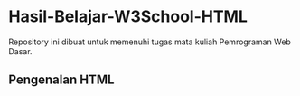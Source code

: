 # Hasil-Belajar-W3School-HTML
Repository ini dibuat untuk memenuhi tugas mata kuliah Pemrograman Web Dasar.

## Pengenalan HTML

#
